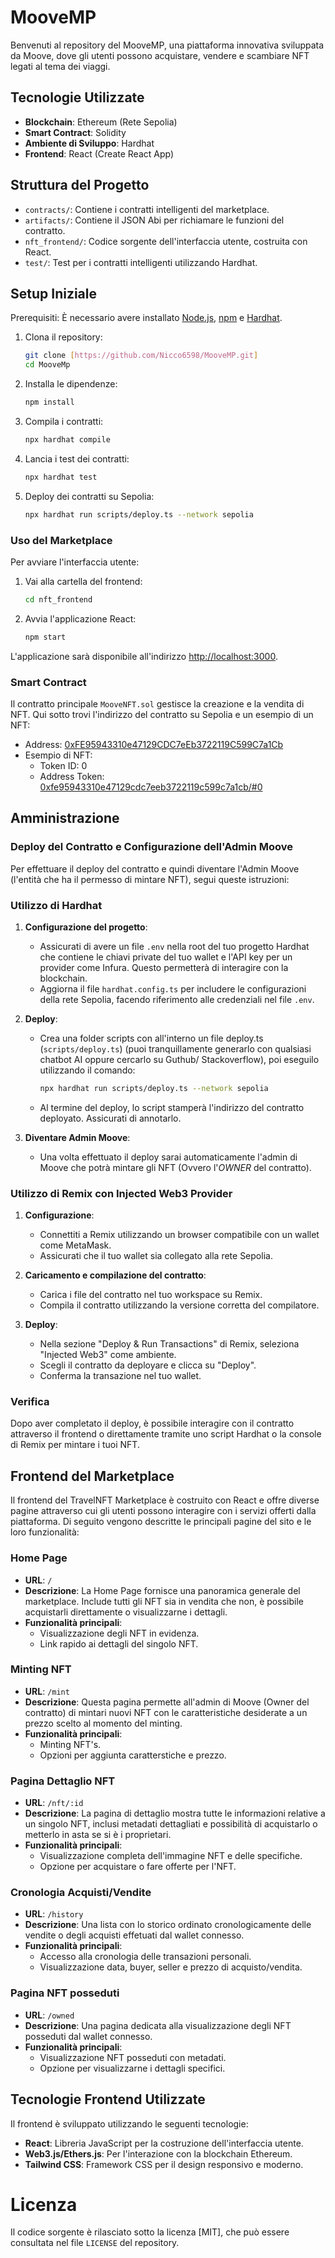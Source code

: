 # MooveMP

Benvenuti al repository del MooveMP, una piattaforma innovativa sviluppata da Moove, dove gli utenti possono acquistare, vendere e scambiare NFT legati al tema dei viaggi.

## Tecnologie Utilizzate

- **Blockchain**: Ethereum (Rete Sepolia)
- **Smart Contract**: Solidity
- **Ambiente di Sviluppo**: Hardhat
- **Frontend**: React (Create React App)

## Struttura del Progetto

- `contracts/`: Contiene i contratti intelligenti del marketplace.
- `artifacts/`: Contiene il JSON Abi per richiamare le funzioni del contratto.
- `nft_frontend/`: Codice sorgente dell'interfaccia utente, costruita con React.
- `test/`: Test per i contratti intelligenti utilizzando Hardhat.

## Setup Iniziale

Prerequisiti: È necessario avere installato [Node.js](https://nodejs.org/), [npm](https://www.npmjs.com/) e [Hardhat](https://hardhat.org/getting-started/).

1. Clona il repository:
   ```bash
   git clone [https://github.com/Nicco6598/MooveMP.git]
   cd MooveMp
   ```

2. Installa le dipendenze:
   ```bash
   npm install
   ```

3. Compila i contratti:
   ```bash
   npx hardhat compile
   ```

4. Lancia i test dei contratti:
   ```bash
   npx hardhat test
   ```

5. Deploy dei contratti su Sepolia:
   ```bash
   npx hardhat run scripts/deploy.ts --network sepolia
   ```

### Uso del Marketplace

Per avviare l'interfaccia utente:

1. Vai alla cartella del frontend:
   ```bash
   cd nft_frontend
   ```

2. Avvia l'applicazione React:
   ```bash
   npm start
   ```

L'applicazione sarà disponibile all'indirizzo [http://localhost:3000](http://localhost:3000).

### Smart Contract

Il contratto principale `MooveNFT.sol` gestisce la creazione e la vendita di NFT. Qui sotto trovi l'indirizzo del contratto su Sepolia e un esempio di un NFT:

- Address: [0xFE95943310e47129CDC7eEb3722119C599C7a1Cb](https://sepolia.etherscan.io/address/0xFE95943310e47129CDC7eEb3722119C599C7a1Cb "Indirizzo del Contratto")
- Esempio di NFT:
  - Token ID: 0
  - Address Token: [0xfe95943310e47129cdc7eeb3722119c599c7a1cb/#0](https://sepolia.etherscan.io/nft/0xfe95943310e47129cdc7eeb3722119c599c7a1cb/0 "Indirizzo dell'NFT #0")

## Amministrazione

### Deploy del Contratto e Configurazione dell'Admin Moove

Per effettuare il deploy del contratto e quindi diventare l'Admin Moove (l'entità che ha il permesso di mintare NFT), segui queste istruzioni:

### Utilizzo di Hardhat

1. **Configurazione del progetto**:
   - Assicurati di avere un file `.env` nella root del tuo progetto Hardhat che contiene le chiavi private del tuo wallet e l'API key per un provider come Infura. Questo permetterà di interagire con la blockchain.
   - Aggiorna il file `hardhat.config.ts` per includere le configurazioni della rete Sepolia, facendo riferimento alle credenziali nel file `.env`.

2. **Deploy**:
   - Crea una folder scripts con all'interno un file deploy.ts (`scripts/deploy.ts`) (puoi tranquillamente generarlo con qualsiasi chatbot AI oppure cercarlo su Guthub/   Stackoverflow), poi eseguilo utilizzando il comando:
     ```bash
     npx hardhat run scripts/deploy.ts --network sepolia
     ```
   - Al termine del deploy, lo script stamperà l'indirizzo del contratto deployato. Assicurati di annotarlo.

3. **Diventare Admin Moove**:
   - Una volta effettuato il deploy sarai automaticamente l'admin di Moove che potrà mintare gli NFT (Ovvero l'*OWNER* del contratto).

### Utilizzo di Remix con Injected Web3 Provider

1. **Configurazione**:
   - Connettiti a Remix utilizzando un browser compatibile con un wallet come MetaMask.
   - Assicurati che il tuo wallet sia collegato alla rete Sepolia.

2. **Caricamento e compilazione del contratto**:
   - Carica i file del contratto nel tuo workspace su Remix.
   - Compila il contratto utilizzando la versione corretta del compilatore.

3. **Deploy**:
   - Nella sezione "Deploy & Run Transactions" di Remix, seleziona "Injected Web3" come ambiente.
   - Scegli il contratto da deployare e clicca su "Deploy".
   - Conferma la transazione nel tuo wallet.

### Verifica

Dopo aver completato il deploy, è possibile interagire con il contratto attraverso il frontend o direttamente tramite uno script Hardhat o la console di Remix per mintare i tuoi NFT.


## Frontend del Marketplace

Il frontend del TravelNFT Marketplace è costruito con React e offre diverse pagine attraverso cui gli utenti possono interagire con i servizi offerti dalla piattaforma. Di seguito vengono descritte le principali pagine del sito e le loro funzionalità:

### Home Page

- **URL**: `/`
- **Descrizione**: La Home Page fornisce una panoramica generale del marketplace. Include tutti gli NFT sia in vendita che non, è possibile acquistarli direttamente o visualizzarne i dettagli.
- **Funzionalità principali**:
  - Visualizzazione degli NFT in evidenza.
  - Link rapido ai dettagli del singolo NFT.

### Minting NFT

- **URL**: `/mint`
- **Descrizione**: Questa pagina permette all'admin di Moove (Owner del contratto) di mintari nuovi NFT con le caratteristiche desiderate a un prezzo scelto al momento del minting.
- **Funzionalità principali**:
  - Minting NFT's.
  - Opzioni per aggiunta caratterstiche e prezzo.

### Pagina Dettaglio NFT

- **URL**: `/nft/:id`
- **Descrizione**: La pagina di dettaglio mostra tutte le informazioni relative a un singolo NFT, inclusi metadati dettagliati e possibilità di acquistarlo o metterlo in asta se si è i proprietari.
- **Funzionalità principali**:
  - Visualizzazione completa dell'immagine NFT e delle specifiche.
  - Opzione per acquistare o fare offerte per l'NFT.

### Cronologia Acquisti/Vendite

- **URL**: `/history`
- **Descrizione**: Una lista con lo storico ordinato cronologicamente delle vendite o degli acquisti effetuati dal wallet connesso.
- **Funzionalità principali**:
  - Accesso alla cronologia delle transazioni personali.
  - Visualizzazione data, buyer, seller e prezzo di acquisto/vendita.

### Pagina NFT posseduti

- **URL**: `/owned`
- **Descrizione**: Una pagina dedicata alla visualizzazione degli NFT posseduti dal wallet connesso.
- **Funzionalità principali**:
  - Visualizzazione NFT posseduti con metadati.
  - Opzione per visualizzarne i dettagli specifici.

## Tecnologie Frontend Utilizzate

Il frontend è sviluppato utilizzando le seguenti tecnologie:
- **React**: Libreria JavaScript per la costruzione dell'interfaccia utente.
- **Web3.js/Ethers.js**: Per l'interazione con la blockchain Ethereum.
- **Tailwind CSS**: Framework CSS per il design responsivo e moderno.

# Licenza

Il codice sorgente è rilasciato sotto la licenza [MIT], che può essere consultata nel file `LICENSE` del repository.
